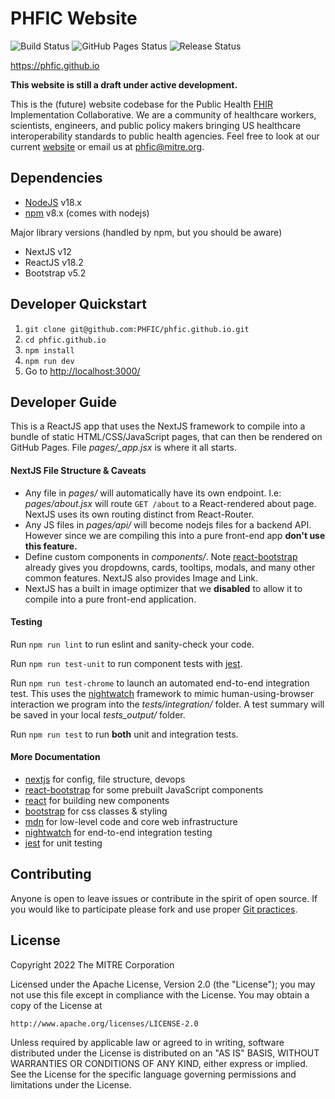# PHFIC Website
![Build Status](https://img.shields.io/github/workflow/status/phfic/phfic.github.io/deploy/main)
![GitHub Pages Status](https://img.shields.io/github/deployments/phfic/phfic.github.io/github-pages?color=blue&label=pages)
![Release Status](https://img.shields.io/badge/release-draft-red)

<https://phfic.github.io>

**This website is still a draft under active development.**

This is the (future) website codebase for the Public Health [FHIR](https://en.wikipedia.org/wiki/Fast_Healthcare_Interoperability_Resources) Implementation Collaborative. We are a community of healthcare workers, scientists, engineers, and public policy makers bringing US healthcare interoperability standards to public health agencies. Feel free to look at our current [website](https://sites.mitre.org/phfic/) or email us at [phfic@mitre.org](mailto:phfic@mitre.org).

## Dependencies
 - [NodeJS](https://nodejs.org/en/) v18.x
 - [npm](https://github.com/npm/cli) v8.x (comes with nodejs)

Major library versions (handled by npm, but you should be aware)
 - NextJS v12
 - ReactJS v18.2
 - Bootstrap v5.2

## Developer Quickstart
 1. `git clone git@github.com:PHFIC/phfic.github.io.git`
 2. `cd phfic.github.io`
 3. `npm install`
 4. `npm run dev`
 5. Go to <http://localhost:3000/>

## Developer Guide
This is a ReactJS app that uses the NextJS framework to compile into a bundle of static HTML/CSS/JavaScript pages, that can then be rendered on GitHub Pages. File _pages/\_app.jsx_ is where it all starts.

#### NextJS File Structure & Caveats
 - Any file in _pages/_ will automatically have its own endpoint. I.e: _pages/about.jsx_ will route `GET /about` to a React-rendered about page. NextJS uses its own routing distinct from React-Router.
 - Any JS files in _pages/api/_ will become nodejs files for a backend API. However since we are compiling this into a pure front-end app **don't use this feature.**
 - Define custom components in _components/_. Note [react-bootstrap](https://react-bootstrap.github.io/) already gives you dropdowns, cards, tooltips, modals, and many other common features. NextJS also provides Image and Link.
 - NextJS has a built in image optimizer that we **disabled** to allow it to compile into a pure front-end application.

#### Testing
Run `npm run lint` to run eslint and sanity-check your code.

Run `npm run test-unit` to run component tests with [jest](https://jestjs.io/docs/getting-started).

Run `npm run test-chrome` to launch an automated end-to-end integration test. This uses the [nightwatch](https://nightwatchjs.org/guide/overview/what-is-nightwatch.html) framework to mimic human-using-browser interaction we program into the _tests/integration/_ folder. A test summary will be saved in your local _tests\_output/_ folder.

Run `npm run test` to run **both** unit and integration tests.


#### More Documentation
 - [nextjs](https://nextjs.org/docs/getting-started) for config, file structure, devops
 - [react-bootstrap](https://react-bootstrap.github.io/) for some prebuilt JavaScript components
 - [react](https://reactjs.org/docs/getting-started.html) for building new components
 - [bootstrap](https://getbootstrap.com/docs/5.2/getting-started/introduction/) for css classes & styling
 - [mdn](https://developer.mozilla.org/en-US/) for low-level code and core web infrastructure
 - [nightwatch](https://nightwatchjs.org/guide/overview/what-is-nightwatch.html) for end-to-end integration testing
 - [jest](https://jestjs.io/docs/getting-started) for unit testing


## Contributing
Anyone is open to leave issues or contribute in the spirit of open source. If you would like to participate please fork and use proper [Git practices](https://docs.github.com/en/get-started/quickstart/github-flow).


## License

Copyright 2022 The MITRE Corporation

Licensed under the Apache License, Version 2.0 (the "License"); you may not use this file except in compliance with the License. You may obtain a copy of the License at
```
http://www.apache.org/licenses/LICENSE-2.0
```
Unless required by applicable law or agreed to in writing, software distributed under the License is distributed on an "AS IS" BASIS, WITHOUT WARRANTIES OR CONDITIONS OF ANY KIND, either express or implied. See the License for the specific language governing permissions and limitations under the License.

